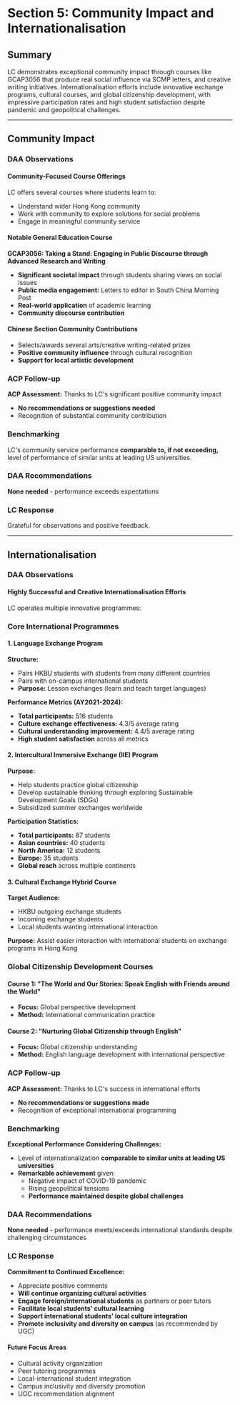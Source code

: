 # Section 5: Community Impact and Internationalisation

## Summary
LC demonstrates exceptional community impact through courses like GCAP3056 that produce real social influence via SCMP letters, and creative writing initiatives. Internationalisation efforts include innovative exchange programs, cultural courses, and global citizenship development, with impressive participation rates and high student satisfaction despite pandemic and geopolitical challenges.

---

## Community Impact

### DAA Observations

#### Community-Focused Course Offerings
LC offers several courses where students learn to:
- Understand wider Hong Kong community
- Work with community to explore solutions for social problems
- Engage in meaningful community service

#### Notable General Education Course
**GCAP3056: Taking a Stand: Engaging in Public Discourse through Advanced Research and Writing**
- **Significant societal impact** through students sharing views on social issues
- **Public media engagement:** Letters to editor in South China Morning Post
- **Real-world application** of academic learning
- **Community discourse contribution**

#### Chinese Section Community Contributions
- Selects/awards several arts/creative writing-related prizes
- **Positive community influence** through cultural recognition
- **Support for local artistic development**

### ACP Follow-up
**ACP Assessment:** Thanks to LC's significant positive community impact
- **No recommendations or suggestions needed**
- Recognition of substantial community contribution

### Benchmarking
LC's community service performance **comparable to, if not exceeding,** level of performance of similar units at leading US universities.

### DAA Recommendations
**None needed** - performance exceeds expectations

### LC Response
Grateful for observations and positive feedback.

---

## Internationalisation

### DAA Observations

#### Highly Successful and Creative Internationalisation Efforts

LC operates multiple innovative programmes:

### Core International Programmes

#### 1. Language Exchange Program  
**Structure:**
- Pairs HKBU students with students from many different countries
- Pairs with on-campus international students
- **Purpose:** Lesson exchanges (learn and teach target languages)

**Performance Metrics (AY2021-2024):**
- **Total participants:** 516 students
- **Culture exchange effectiveness:** 4.3/5 average rating
- **Cultural understanding improvement:** 4.4/5 average rating
- **High student satisfaction** across all metrics

#### 2. Intercultural Immersive Exchange (IIE) Program
**Purpose:**
- Help students practice global citizenship
- Develop sustainable thinking through exploring Sustainable Development Goals (SDGs)
- Subsidized summer exchanges worldwide

**Participation Statistics:**
- **Total participants:** 87 students
- **Asian countries:** 40 students
- **North America:** 12 students  
- **Europe:** 35 students
- **Global reach** across multiple continents

#### 3. Cultural Exchange Hybrid Course
**Target Audience:**
- HKBU outgoing exchange students
- Incoming exchange students
- Local students wanting international interaction

**Purpose:** Assist easier interaction with international students on exchange programs in Hong Kong

### Global Citizenship Development Courses

#### Course 1: "The World and Our Stories: Speak English with Friends around the World"
- **Focus:** Global perspective development
- **Method:** International communication practice

#### Course 2: "Nurturing Global Citizenship through English" 
- **Focus:** Global citizenship understanding
- **Method:** English language development with international perspective

### ACP Follow-up
**ACP Assessment:** Thanks to LC's success in international efforts
- **No recommendations or suggestions made**
- Recognition of exceptional international programming

### Benchmarking
**Exceptional Performance Considering Challenges:**
- Level of internationalization **comparable to similar units at leading US universities**
- **Remarkable achievement** given:
  - Negative impact of COVID-19 pandemic
  - Rising geopolitical tensions
  - **Performance maintained despite global challenges**

### DAA Recommendations
**None needed** - performance meets/exceeds international standards despite challenging circumstances

### LC Response
**Commitment to Continued Excellence:**
- Appreciate positive comments
- **Will continue organizing cultural activities**
- **Engage foreign/international students** as partners or peer tutors
- **Facilitate local students' cultural learning**
- **Support international students' local culture integration**
- **Promote inclusivity and diversity on campus** (as recommended by UGC)

#### Future Focus Areas
- Cultural activity organization
- Peer tutoring programmes
- Local-international student integration
- Campus inclusivity and diversity promotion
- UGC recommendation alignment
